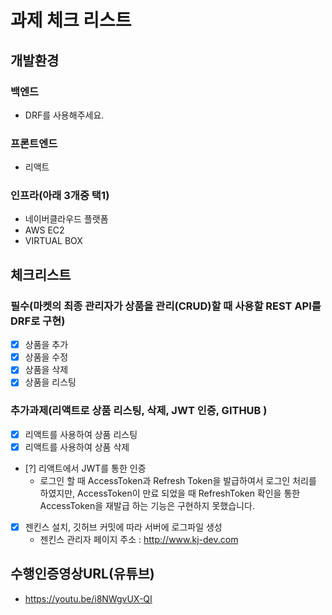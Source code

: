 # 과제 체크 리스트

## 개발환경

### 백엔드

- DRF를 사용해주세요.

### 프론트엔드

- 리액트

### 인프라(아래 3개중 택1)

- 네이버클라우드 플랫폼
- AWS EC2
- VIRTUAL BOX

## 체크리스트

### 필수(마켓의 최종 관리자가 상품을 관리(CRUD)할 때 사용할 REST API를 DRF로 구현)

- [x] 상품을 추가
- [x] 상품을 수정
- [x] 상품을 삭제
- [x] 상품을 리스팅

### 추가과제(리액트로 상품 리스팅, 삭제, JWT 인증, GITHUB )

- [x] 리액트를 사용하여 상품 리스팅
- [x] 리액트를 사용하여 상품 삭제
- [?] 리액트에서 JWT를 통한 인증
  - 로그인 할 때 AccessToken과 Refresh Token을 발급하여서 로그인 처리를 하였지만, 
  AccessToken이 만료 되었을 때 RefreshToken 확인을 통한 AccessToken을 재발급 하는 기능은 구현하지 못했습니다.   
- [x] 젠킨스 설치, 깃허브 커밋에 따라 서버에 로그파일 생성
  - 젠킨스 관리자 페이지 주소 : http://www.kj-dev.com
## 수행인증영상URL(유튜브)
- https://youtu.be/i8NWgvUX-QI
